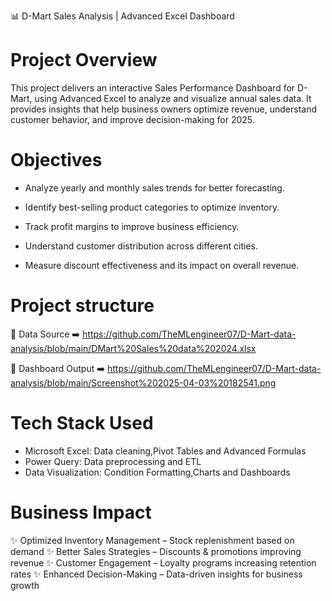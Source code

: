  📊 D-Mart Sales Analysis | Advanced Excel Dashboard

# Project Overview

This project delivers an interactive Sales Performance Dashboard for D-Mart, using Advanced Excel to analyze and visualize annual sales data. It provides insights that help business owners optimize revenue, understand customer behavior, and improve decision-making for 2025.

# Objectives

* Analyze yearly and monthly sales trends for better forecasting.

* Identify best-selling product categories to optimize inventory.

* Track profit margins to improve business efficiency.

* Understand customer distribution across different cities.

* Measure discount effectiveness and its impact on overall revenue.



# Project structure

📁 Data Source ➡️ https://github.com/TheMLengineer07/D-Mart-data-analysis/blob/main/DMart%20Sales%20data%202024.xlsx

📁 Dashboard Output ➡️ https://github.com/TheMLengineer07/D-Mart-data-analysis/blob/main/Screenshot%202025-04-03%20182541.png

# Tech Stack Used

* Microsoft Excel: Data cleaning,Pivot Tables and Advanced Formulas
* Power Query: Data preprocessing and ETL
* Data Visualization: Condition Formatting,Charts and Dashboards

# Business Impact

✨ Optimized Inventory Management – Stock replenishment based on demand ✨ Better Sales Strategies – Discounts & promotions improving revenue ✨ Customer Engagement – Loyalty programs increasing retention rates ✨ Enhanced Decision-Making – Data-driven insights for business growth
